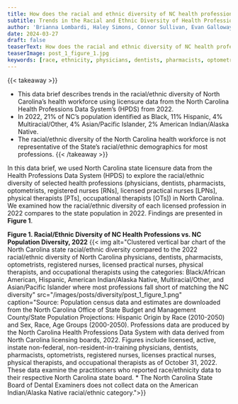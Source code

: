 ```yaml
---
title: How does the racial and ethnic diversity of NC health professionals compare to the racial and ethnic diversity of the state population?
subtitle: Trends in the Racial and Ethnic Diversity of Health Professions (2022)
author: 'Brianna Lombardi, Haley Simons, Connor Sullivan, Evan Galloway, Erin Fraher'
date: 2024-03-27
draft: false
teaserText: How does the racial and ethnic diversity of NC health professionals compare to the racial and ethnic diversity of the state population?
teaserImage: post_1_figure_1.jpg
keywords: [race, ethnicity, physicians, dentists, pharmacists, optometrists, registered nurses, licenses practical nurses, physical therapists, occupational therapists]
---
```


{{< takeaway >}}
* This data brief describes trends in the racial/ethnic diversity of North Carolina’s health workforce using licensure data from the North Carolina Health Professions Data System’s (HPDS) from 2022.
* In 2022, 21% of NC’s population identified as Black, 11% Hispanic, 4% Multiracial/Other, 4% Asian/Pacific Islander, 2% American Indian/Alaska Native.
* The racial/ethnic diversity of the North Carolina health workforce is not representative of the State’s racial/ethnic demographics for most professions.
{{< /takeaway >}}

In this data brief, we used North Carolina state licensure data from the Health Professions Data System (HPDS) to explore the racial/ethnic diversity of selected health professions (physicians, dentists, pharmacists, optometrists, registered nurses [RNs], licensed practical nurses [LPNs], physical therapists [PTs], occupational therapists [OTs]) in North Carolina. We examined how the racial/ethnic diversity of each licensed profession in 2022 compares to the state population in 2022. Findings are presented in **Figure 1**. 

**Figure 1. Racial/Ethnic Diversity of NC Health Professions vs. NC Population Diversity, 2022**
{{< img  alt="Clustered vertical bar chart of the North Carolina state racial/ethnic diversity compared to the 2022 racial/ethnic diversity of North Carolina physicians, dentists, pharmacists, optometrists, registered nurses, licensed practical nurses, physical therapists, and occupational therapists using the categories: Black/African American, Hispanic, American Indian/Alaska Native, Multiracial/Other, and Asian/Pacific Islander where most professions fall short of matching the NC diversity" src="/images/posts/diversity/post_1_figure_1.png" caption="Source: Population census data and estimates are downloaded from the North Carolina Office of State Budget and Management County/State Population Projections: Hispanic Origin by Race (2010-2050) and Sex, Race, Age Groups (2000-2050). Professions data are produced by the North Carolina Health Professions Data System with data derived from North Carolina licensing boards, 2022. Figures include licensed, active, instate non-federal, non-resident-in-training physicians, dentists, pharmacists, optometrists, registered nurses, licenses practical nurses, physical therapists, and occupational therapists as of October 31, 2022. These data examine the practitioners who reported race/ethnicity data to their respective North Carolina state board. * The North Carolina State Board of Dental Examiners does not collect data on the American Indian/Alaska Native racial/ethnic category.">}}

<!-- To learn more about NC health workforce racial/ethnic diversity over time, please visit [INSERT LINK TO BLOG 2] -->